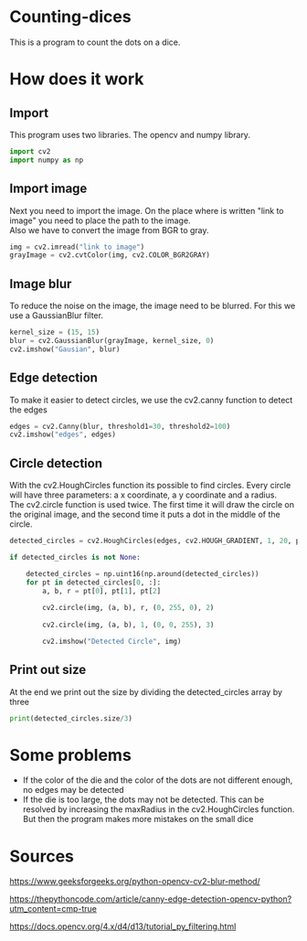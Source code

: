 # Counting-dices
<p>This is a program to count the dots on a dice.</p>

# How does it work
## Import
<p>This program uses two libraries. The opencv and numpy library.</p>

```py
import cv2
import numpy as np
```

## Import image
<p>Next you need to import the image. On the place where is written "link to image" you need to place the path to the image.<br>
Also we have to convert the image from BGR to gray.</p>

```py
img = cv2.imread("link to image")
grayImage = cv2.cvtColor(img, cv2.COLOR_BGR2GRAY)
```

## Image blur
<p>To reduce the noise on the image, the image need to be blurred. For this we use a GaussianBlur filter.</p>

```py
kernel_size = (15, 15)
blur = cv2.GaussianBlur(grayImage, kernel_size, 0)
cv2.imshow("Gausian", blur)
```

## Edge detection
<p>To make it easier to detect circles, we use the cv2.canny function to detect the edges</p>

```py
edges = cv2.Canny(blur, threshold1=30, threshold2=100)
cv2.imshow("edges", edges)
```

## Circle detection
<p>With the cv2.HoughCircles function its possible to find circles. Every circle will have three parameters: a x coordinate, a y coordinate and a radius.<br>
The cv2.circle function is used twice. The first time it will draw the circle on the original image, and the second time it puts a dot in the middle of the circle.</p>

```py
detected_circles = cv2.HoughCircles(edges, cv2.HOUGH_GRADIENT, 1, 20, param1 = 50,  param2 = 21, minRadius = 1, maxRadius = 50)

if detected_circles is not None:

    detected_circles = np.uint16(np.around(detected_circles))
    for pt in detected_circles[0, :]:
        a, b, r = pt[0], pt[1], pt[2]
  
        cv2.circle(img, (a, b), r, (0, 255, 0), 2)
  
        cv2.circle(img, (a, b), 1, (0, 0, 255), 3)

        cv2.imshow("Detected Circle", img)
```

## Print out size
<p>At the end we print out the size by dividing the detected_circles array by three</p>

```py
print(detected_circles.size/3)
```

# Some problems
* If the color of the die and the color of the dots are not different enough, no edges may be detected
* If the die is too large, the dots may not be detected. This can be resolved by increasing the maxRadius in the cv2.HoughCircles function. But then the program makes more mistakes on the small dice

# Sources
https://www.geeksforgeeks.org/python-opencv-cv2-blur-method/

https://thepythoncode.com/article/canny-edge-detection-opencv-python?utm_content=cmp-true

https://docs.opencv.org/4.x/d4/d13/tutorial_py_filtering.html
